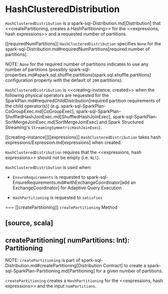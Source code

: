 # HashClusteredDistribution

`HashClusteredDistribution` is a spark-sql-Distribution.md[Distribution] that <<createPartitioning, creates a HashPartitioning>> for the <<expressions, hash expressions>> and a requested number of partitions.

[[requiredNumPartitions]]
`HashClusteredDistribution` specifies `None` for the spark-sql-Distribution.md#requiredNumPartitions[required number of partitions].

NOTE: `None` for the required number of partitions indicates to use any number of partitions (possibly spark-sql-properties.md#spark.sql.shuffle.partitions[spark.sql.shuffle.partitions] configuration property with the default of `200` partitions).

`HashClusteredDistribution` is <<creating-instance, created>> when the following physical operators are requested for the SparkPlan.md#requiredChildDistribution[required partition requirements of the child operator(s)] (e.g. spark-sql-SparkPlan-CoGroupExec.md[CoGroupExec], spark-sql-SparkPlan-ShuffledHashJoinExec.md[ShuffledHashJoinExec], spark-sql-SparkPlan-SortMergeJoinExec.md[SortMergeJoinExec] and Spark Structured Streaming's `StreamingSymmetricHashJoinExec`).

[[creating-instance]][[expressions]]
`HashClusteredDistribution` takes hash expressions/Expression.md[expressions] when created.

`HashClusteredDistribution` requires that the <<expressions, hash expressions>> should not be empty (i.e. `Nil`).

`HashClusteredDistribution` is used when:

* `EnsureRequirements` is requested to spark-sql-EnsureRequirements.md#withExchangeCoordinator[add an ExchangeCoordinator] for Adaptive Query Execution

* `HashPartitioning` is requested to `satisfies`

=== [[createPartitioning]] `createPartitioning` Method

[source, scala]
----
createPartitioning(
  numPartitions: Int): Partitioning
----

NOTE: `createPartitioning` is part of spark-sql-Distribution.md#createPartitioning[Distribution Contract] to create a spark-sql-SparkPlan-Partitioning.md[Partitioning] for a given number of partitions.

`createPartitioning` creates a `HashPartitioning` for the <<expressions, hash expressions>> and the input `numPartitions`.
